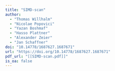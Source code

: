 ```yaml
---
title: "SIMD-scan"
author:
  - "Thomas Willhalm"
  - "Nicolae Popovici"
  - "Yazan Boshmaf"
  - "Hasso Plattner"
  - "Alexander Zeier"
  - "Jan Schaffner"
doi: "10.14778/1687627.1687671"
url: "https://doi.org/10.14778/1687627.1687671"
pdf_url: "[[SIMD-scan.pdf]]"
is_oa: false
---
```


